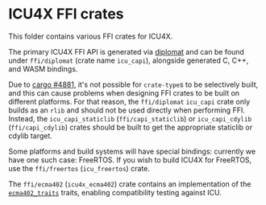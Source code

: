 # ICU4X FFI crates

This folder contains various FFI crates for ICU4X.

The primary ICU4X FFI API is generated via [diplomat](https://github.com/rust-diplomat/diplomat/) and can be found under `ffi/diplomat` (crate name `icu_capi`), alongside generated C, C++, and WASM bindings.

Due to [cargo #4881](https://github.com/rust-lang/cargo/issues/4881), it's not possible for `crate-type`s to be selectively built, and this can cause problems when designing FFI crates to be built on different platforms. For that reason, the `ffi/diplomat` `icu_capi` crate only builds as an `rlib` and should not be used directly when performing FFI. Instead, the `icu_capi_staticlib` (`ffi/capi_staticlib`) or `icu_capi_cdylib` (`ffi/capi_cdylib`) crates should be built to get the appropriate staticlib or cdylib target.

Some platforms and build systems will have special bindings: currently we have one such case: FreeRTOS. If you wish to build ICU4X for FreeRTOS, use the `ffi/freertos` (`icu_freertos`) crate.

The `ffi/ecma402` (`icu4x_ecma402`) crate contains an implementation of the [`ecma402_traits`](https://docs.rs/ecma402_traits) traits, enabling compatibility testing against ICU.
